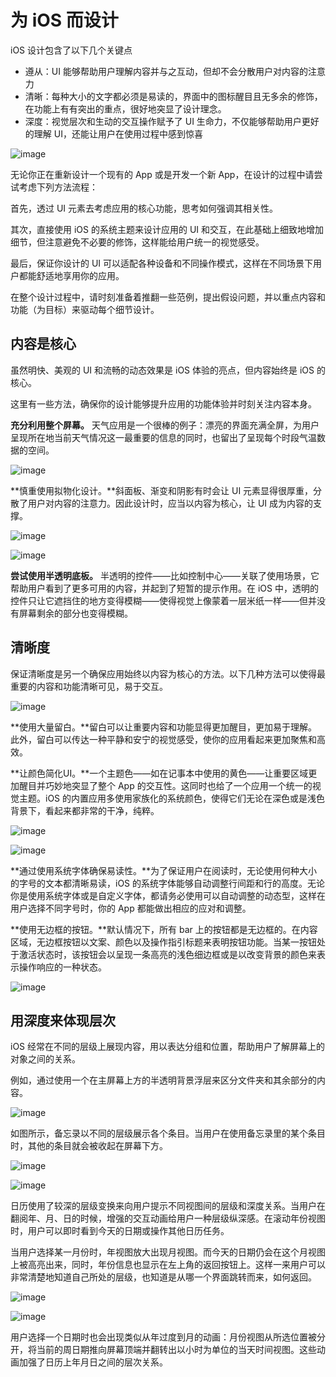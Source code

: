 # 为 iOS 而设计
iOS 设计包含了以下几个关键点

- 遵从：UI 能够帮助用户理解内容并与之互动，但却不会分散用户对内容的注意力
- 清晰：每种大小的文字都必须是易读的，界面中的图标醒目且无多余的修饰，在功能上有有突出的重点，很好地突显了设计理念。
- 深度：视觉层次和生动的交互操作赋予了 UI 生命力，不仅能够帮助用户更好的理解 UI，还能让用户在使用过程中感到惊喜

![image](images/weather_app_7_2x.png)

无论你正在重新设计一个现有的 App 或是开发一个新 App，在设计的过程中请尝试考虑下列方法流程：

首先，透过 UI 元素去考虑应用的核心功能，思考如何强调其相关性。

其次，直接使用 iOS 的系统主题来设计应用的 UI 和交互，在此基础上细致地增加细节，但注意避免不必要的修饰，这样能给用户统一的视觉感受。

最后，保证你设计的 UI 可以适配各种设备和不同操作模式，这样在不同场景下用户都能舒适地享用你的应用。

在整个设计过程中，请时刻准备着推翻一些范例，提出假设问题，并以重点内容和功能（为目标）来驱动每个细节设计。

## 内容是核心

虽然明快、美观的 UI 和流畅的动态效果是 iOS 体验的亮点，但内容始终是 iOS 的核心。

这里有一些方法，确保你的设计能够提升应用的功能体验并时刻关注内容本身。

**充分利用整个屏幕。** 天气应用是一个很棒的例子：漂亮的界面充满全屏，为用户呈现所在地当前天气情况这一最重要的信息的同时，也留出了呈现每个时段气温数据的空间。

![image](images/weather_focus_2x.png)

**慎重使用拟物化设计。**斜面板、渐变和阴影有时会让 UI 元素显得很厚重，分散了用户对内容的注意力。因此设计时，应当以内容为核心，让 UI 成为内容的支撑。

![image](images/restrain_visual_indicators_2x.png)

![image](images/embrace_translucency_2x.png)

**尝试使用半透明底板。** 半透明的控件——比如控制中心——关联了使用场景，它帮助用户看到了更多可用的内容，并起到了短暂的提示作用。在 iOS 中，透明的控件只让它遮挡住的地方变得模糊——使得视觉上像蒙着一层米纸一样——但并没有屏幕剩余的部分也变得模糊。

## 清晰度

保证清晰度是另一个确保应用始终以内容为核心的方法。以下几种方法可以使得最重要的内容和功能清晰可见，易于交互。

![image](images/use_white_space_2x.png)

**使用大量留白。**留白可以让重要内容和功能显得更加醒目，更加易于理解。此外，留白可以传达一种平静和安宁的视觉感受，使你的应用看起来更加聚焦和高效。

**让颜色简化UI。**一个主题色——如在记事本中使用的黄色——让重要区域更加醒目并巧妙地突显了整个 App 的交互性。这同时也给了一个应用一个统一的视觉主题。iOS 的内置应用多使用家族化的系统颜色，使得它们无论在深色或是浅色背景下，看起来都非常的干净，纯粹。

![image](images/notes_color_2x.png)

![image](images/mail_message_fonts_2x.png)

**通过使用系统字体确保易读性。**为了保证用户在阅读时，无论使用何种大小的字号的文本都清晰易读，iOS 的系统字体能够自动调整行间距和行的高度。无论你是使用系统字体或是自定义字体，都请务必使用可以自动调整的动态型，这样在用户选择不同字号时，你的 App 都能做出相应的应对和调整。

**使用无边框的按钮。**默认情况下，所有 bar 上的按钮都是无边框的。在内容区域，无边框按钮以文案、颜色以及操作指引标题来表明按钮功能。当某一按钮处于激活状态时，该按钮会以呈现一条高亮的浅色细边框或是以改变背景的颜色来表示操作响应的一种状态。

![image](images/contact_card_2x.png)

## 用深度来体现层次

iOS 经常在不同的层级上展现内容，用以表达分组和位置，帮助用户了解屏幕上的对象之间的关系。

例如，通过使用一个在主屏幕上方的半透明背景浮层来区分文件夹和其余部分的内容。

![image](images/folder_2x.png)

如图所示，备忘录以不同的层级展示各个条目。当用户在使用备忘录里的某个条目时，其他的条目就会被收起在屏幕下方。

![image](images/layered-reminders_2x.png)

![image](images/cal_year_2x.png)

日历使用了较深的层级变换来向用户提示不同视图间的层级和深度关系。当用户在翻阅年、月、日的时候，增强的交互动画给用户一种层级纵深感。在滚动年份视图时，用户可以即时看到今天的日期或操作其他日历任务。

当用户选择某一月份时，年视图放大出现月视图。而今天的日期仍会在这个月视图上被高亮出来，同时，年份信息也显示在左上角的返回按钮上。这样一来用户可以非常清楚地知道自己所处的层级，也知道是从哪一个界面跳转而来，如何返回。

![image](images/cal_month_2x.png)

![image](images/cal_day_2x.png)

用户选择一个日期时也会出现类似从年过度到月的动画：月份视图从所选位置被分开，将当前的周日期推向屏幕顶端并翻转出以小时为单位的当天时间视图。这些动画加强了日历上年月日之间的层次关系。
